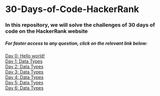 # 30-Days-of-Code-HackerRank
### In this repository, we will solve the challenges of 30 days of code on the HackerRank website
##### For faster access to any question, click on the relevant link below:
[Day 0: Hello world!](#)</br>
[Day 1: Data Types](#)</br>
[Day 2: Data Types](#)</br>
[Day 3: Data Types](#)</br>
[Day 4: Data Types](#)</br>
[Day 5: Data Types](#)</br>
[Day 6: Data Types](#)</br>

